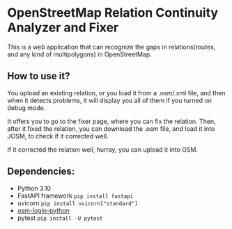 # OpenStreetMap Relation Continuity Analyzer and Fixer 
This is a web application that can recognize the gaps in relations(routes, and any kind of multipolygons) in OpenStreetMap.

## How to use it?
You upload an existing relation, or you load it from a .osm/.xml file, and then when it detects problems, it will display you all of them if you turned on debug mode.

It offers you to go to the fixer page, where you can fix the relation. Then, after it fixed the relation, you can download the .osm file, and load it into JOSM,
to check if it corrected well.

If it corrected the relation well, hurray, you can upload it into OSM.

## Dependencies:
* Python 3.10
* FastAPI framework `pip install fastapi`
* uvicorn `pip install uvicorn["standard"]`
* [osm-login-python](https://github.com/kshitijrajsharma/osm-login-python) 
* pytest `pip install -U pytest`
